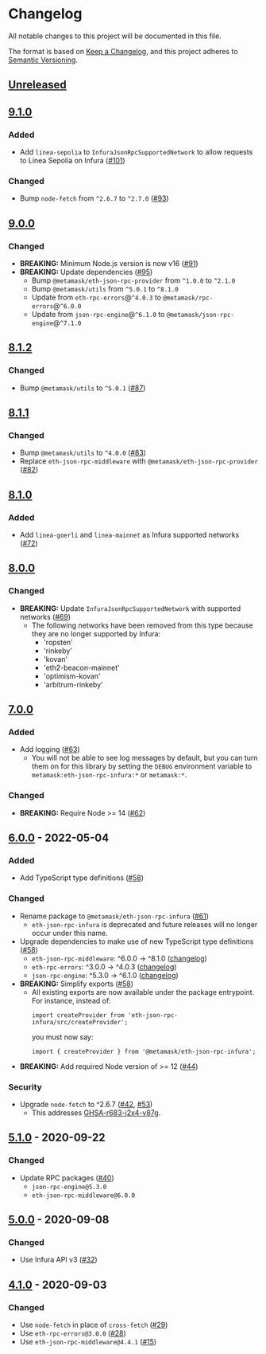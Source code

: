 # Changelog
All notable changes to this project will be documented in this file.

The format is based on [Keep a Changelog](https://keepachangelog.com/en/1.0.0/),
and this project adheres to [Semantic Versioning](https://semver.org/spec/v2.0.0.html).

## [Unreleased]

## [9.1.0]
### Added
- Add `linea-sepolia` to `InfuraJsonRpcSupportedNetwork` to allow requests to Linea Sepolia on Infura ([#101](https://github.com/MetaMask/eth-json-rpc-infura/pull/101))

### Changed
- Bump `node-fetch` from `^2.6.7` to `^2.7.0` ([#93](https://github.com/MetaMask/eth-json-rpc-infura/pull/93))

## [9.0.0]
### Changed
- **BREAKING:** Minimum Node.js version is now v16 ([#91](https://github.com/MetaMask/eth-json-rpc-infura/pull/91))
- **BREAKING:** Update dependencies ([#95](https://github.com/MetaMask/eth-json-rpc-infura/pull/95))
  - Bump `@metamask/eth-json-rpc-provider` from `^1.0.0` to `^2.1.0`
  - Bump `@metamask/utils` from `^5.0.1` to `^8.1.0`
  - Update from `eth-rpc-errors`@`^4.0.3` to `@metamask/rpc-errors`@`^6.0.0`
  - Update from `json-rpc-engine`@`^6.1.0` to `@metamask/json-rpc-engine`@`^7.1.0`

## [8.1.2]
### Changed
- Bump `@metamask/utils` to `^5.0.1` ([#87](https://github.com/MetaMask/eth-json-rpc-infura/pull/87))

## [8.1.1]
### Changed
- Bump `@metamask/utils` to `^4.0.0` ([#83](https://github.com/MetaMask/eth-json-rpc-infura/pull/83))
- Replace `eth-json-rpc-middleware` with `@metamask/eth-json-rpc-provider` ([#82](https://github.com/MetaMask/eth-json-rpc-infura/pull/82))

## [8.1.0]
### Added
- Add `linea-goerli` and `linea-mainnet` as Infura supported networks ([#72](https://github.com/MetaMask/eth-json-rpc-infura/pull/72))

## [8.0.0]
### Changed
- **BREAKING:** Update `InfuraJsonRpcSupportedNetwork` with supported networks ([#69](https://github.com/MetaMask/eth-json-rpc-infura/pull/69))
  - The following networks have been removed from this type because they are no longer supported by Infura:
    - 'ropsten'
    - 'rinkeby'
    - 'kovan'
    - 'eth2-beacon-mainnet'
    - 'optimism-kovan'
    - 'arbitrum-rinkeby'

## [7.0.0]
### Added
- Add logging ([#63](https://github.com/MetaMask/eth-json-rpc-infura/pull/63))
  - You will not be able to see log messages by default, but you can turn them on for this library by setting the `DEBUG` environment variable to `metamask:eth-json-rpc-infura:*` or `metamask:*`.

### Changed
- **BREAKING:** Require Node >= 14 ([#62](https://github.com/MetaMask/eth-json-rpc-infura/pull/62))

## [6.0.0] - 2022-05-04
### Added
- Add TypeScript type definitions ([#58](https://github.com/MetaMask/eth-json-rpc-infura/pull/58))

### Changed
- Rename package to `@metamask/eth-json-rpc-infura` ([#61](https://github.com/MetaMask/eth-json-rpc-infura/pull/61))
  - `eth-json-rpc-infura` is deprecated and future releases will no longer occur under this name.
- Upgrade dependencies to make use of new TypeScript type definitions ([#58](https://github.com/MetaMask/eth-json-rpc-infura/pull/58))
  - `eth-json-rpc-middleware`: ^6.0.0 -> ^8.1.0 ([changelog](https://github.com/MetaMask/eth-json-rpc-middleware/blob/main/CHANGELOG.md#810))
  - `eth-rpc-errors`: ^3.0.0 -> ^4.0.3 ([changelog](https://github.com/MetaMask/eth-rpc-errors/blob/main/CHANGELOG.md#403---2021-03-10))
  - `json-rpc-engine`: ^5.3.0 -> ^6.1.0 ([changelog](https://github.com/MetaMask/json-rpc-engine/blob/main/CHANGELOG.md#610---2020-11-20))
- **BREAKING:** Simplify exports ([#58](https://github.com/MetaMask/eth-json-rpc-infura/pull/58))
  - All existing exports are now available under the package entrypoint. For instance, instead of:
    ```
    import createProvider from 'eth-json-rpc-infura/src/createProvider';
    ```
    you must now say:
    ```
    import { createProvider } from '@metamask/eth-json-rpc-infura';
    ```
- **BREAKING:** Add required Node version of >= 12 ([#44](https://github.com/MetaMask/eth-json-rpc-infura/pull/44))

### Security
- Upgrade `node-fetch` to ^2.6.7 ([#42](https://github.com/MetaMask/eth-json-rpc-infura/pull/42), [#53](https://github.com/MetaMask/eth-json-rpc-infura/pull/53))
  - This addresses [GHSA-r683-j2x4-v87g](https://github.com/advisories/GHSA-r683-j2x4-v87g).

## [5.1.0] - 2020-09-22
### Changed
- Update RPC packages ([#40](https://github.com/MetaMask/eth-json-rpc-infura/pull/40))
  - `json-rpc-engine@5.3.0`
  - `eth-json-rpc-middleware@6.0.0`

## [5.0.0] - 2020-09-08
### Changed
- Use Infura API v3 ([#32](https://github.com/MetaMask/eth-json-rpc-infura/pull/32))

## [4.1.0] - 2020-09-03
### Changed
- Use `node-fetch` in place of `cross-fetch` ([#29](https://github.com/MetaMask/eth-json-rpc-infura/pull/28))
- Use `eth-rpc-errors@3.0.0` ([#28](https://github.com/MetaMask/eth-json-rpc-infura/pull/28))
- Use `eth-json-rpc-middleware@4.4.1` ([#15](https://github.com/MetaMask/eth-json-rpc-infura/pull/15))

[Unreleased]: https://github.com/MetaMask/eth-json-rpc-infura/compare/v9.1.0...HEAD
[9.1.0]: https://github.com/MetaMask/eth-json-rpc-infura/compare/v9.0.0...v9.1.0
[9.0.0]: https://github.com/MetaMask/eth-json-rpc-infura/compare/v8.1.2...v9.0.0
[8.1.2]: https://github.com/MetaMask/eth-json-rpc-infura/compare/v8.1.1...v8.1.2
[8.1.1]: https://github.com/MetaMask/eth-json-rpc-infura/compare/v8.1.0...v8.1.1
[8.1.0]: https://github.com/MetaMask/eth-json-rpc-infura/compare/v8.0.0...v8.1.0
[8.0.0]: https://github.com/MetaMask/eth-json-rpc-infura/compare/v7.0.0...v8.0.0
[7.0.0]: https://github.com/MetaMask/eth-json-rpc-infura/compare/v6.0.0...v7.0.0
[6.0.0]: https://github.com/MetaMask/eth-json-rpc-infura/compare/v5.1.0...v6.0.0
[5.1.0]: https://github.com/MetaMask/eth-json-rpc-infura/compare/v5.0.0...v5.1.0
[5.0.0]: https://github.com/MetaMask/eth-json-rpc-infura/compare/v4.1.0...v5.0.0
[4.1.0]: https://github.com/MetaMask/eth-json-rpc-infura/releases/tag/v4.1.0
